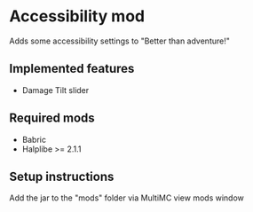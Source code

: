 # Accessibility mod

Adds some accessibility settings to "Better than adventure!"
## Implemented features
- Damage Tilt slider

## Required mods
- Babric 
- Halplibe >= 2.1.1
## Setup instructions
Add the jar to the "mods" folder via MultiMC view mods window